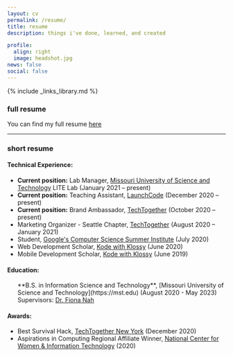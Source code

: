 ```yaml
---
layout: cv
permalink: /resume/
title: resume
description: things i've done, learned, and created

profile:
  align: right
  image: headshot.jpg
news: false
social: false
---
```

{% include _links_library.md %}

### full resume

You can find my full resume <a class="page-link" href="{{ '/cv/JAN-2021-RESUME.pdf' | prepend: site.baseurl | prepend: site.url }}">here</a>  

------

### short resume

#### Technical Experience:

* **Current position:** Lab Manager, [Missouri University of Science and Technology](https://mst.edu) LITE Lab (January 2021 &ndash; present)
* **Current position:** Teaching Assistant, [LaunchCode](https://launchcode.org)  (December 2020 &ndash; present)
* **Current position:** Brand Ambassador, [TechTogether](https://techtogether.io)  (October 2020 &ndash; present)
* Marketing Organizer - Seattle Chapter, [TechTogether](https://techtogether.io)  (August 2020 &ndash; January 2021)
* Student, [Google's Computer Science Summer Institute](https://buildyourfuture.withgoogle.com/programs/computer-science-summer-institute/) (July 2020)
* Web Development Scholar, [Kode with Klossy](https://kodewithklossy.com) (June 2020)
* Mobile Development Scholar, [Kode with Klossy](https://kodewithklossy.com) (June 2019)

#### Education:

<ul style="list-style: none;">
<li markdown="1">
<i class="fa fa-graduation-cap" aria-hidden="true"></i>
**B.S. in Information Science and Technology**,  [Missouri University of Science and Technology](https://mst.edu) (August 2020 - May 2023)
<br>
Supervisors:  <a href = "https://people.mst.edu/faculty/nahf/" target = "_blank"> Dr. Fiona Nah </a>
</li>  
</ul>  

#### Awards:
* Best Survival Hack, [TechTogether New York](https://techtogether.io) (December 2020)
* Aspirations in Computing Regional Affiliate Winner, [National Center for Women & Information Technology](https://www.ncwit.org/) (2020)
